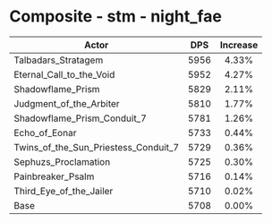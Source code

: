 # Composite - stm - night_fae
| Actor | DPS | Increase |
|---|:---:|:---:|
|Talbadars_Stratagem|5956|4.33%|
|Eternal_Call_to_the_Void|5952|4.27%|
|Shadowflame_Prism|5829|2.11%|
|Judgment_of_the_Arbiter|5810|1.77%|
|Shadowflame_Prism_Conduit_7|5781|1.26%|
|Echo_of_Eonar|5733|0.44%|
|Twins_of_the_Sun_Priestess_Conduit_7|5729|0.36%|
|Sephuzs_Proclamation|5725|0.30%|
|Painbreaker_Psalm|5716|0.14%|
|Third_Eye_of_the_Jailer|5710|0.02%|
|Base|5708|0.00%|
